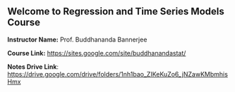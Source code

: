 ## Welcome to Regression and Time Series Models Course

**Instructor Name:** Prof. Buddhananda Bannerjee

**Course Link:** https://sites.google.com/site/buddhanandastat/

**Notes Drive Link**: https://drive.google.com/drive/folders/1nh1bao_ZIKeKuZo6_jNZawKMbmhisHmx
